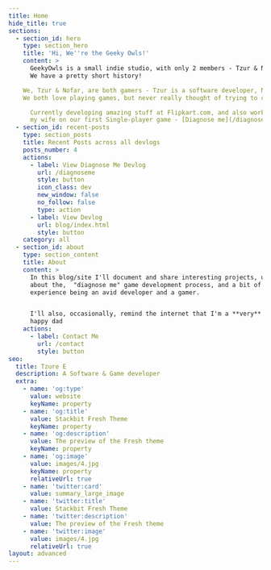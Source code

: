 ```yaml
---
title: Home
hide_title: true
sections:
  - section_id: hero
    type: section_hero
    title: 'Hi, We''re the Geeky Owls!'
    content: >
      GeekyOwls is a small indie studio, with only 2 members - Tzur & Nofar, a happy and geeky couple.
      We have a pretty short history!

    We, Tzur & Nofar, are both gamers - Tzur is a software developer, Nofar is an Information Security researcher working toward her MSc in Neuroscience.
    We both love playing games, but never really thought of trying to create them (even though, Tzur created a small platformer game in order to propose to Nofar!)

      Currently developing amazing stuff at Flipkart.com, and also working with
      my wife on our first Single-player game - [Diagnose me](/diagnoseme).
  - section_id: recent-posts
    type: section_posts
    title: Recent Posts across all devlogs
    posts_number: 4
    actions:
      - label: View Diagnose Me Devlog
        url: /diagnoseme
        style: button
        icon_class: dev
        new_window: false
        no_follow: false
        type: action
      - label: View Devlog
        url: blog/index.html
        style: button
    category: all
  - section_id: about
    type: section_content
    title: About
    content: >
      In this blog/site I'll document and share interesting projects, updates
      about the,  "diagnose me" game development process, and a bit of my
      experience being an avid developer and a gamer.


      I'll also, occasionally, remind the internet that I'm a **very** new & a
      happy dad
    actions:
      - label: Contact Me
        url: /contact
        style: button
seo:
  title: Tzure E
  description: A Software & Game developer
  extra:
    - name: 'og:type'
      value: website
      keyName: property
    - name: 'og:title'
      value: Stackbit Fresh Theme
      keyName: property
    - name: 'og:description'
      value: The preview of the Fresh theme
      keyName: property
    - name: 'og:image'
      value: images/4.jpg
      keyName: property
      relativeUrl: true
    - name: 'twitter:card'
      value: summary_large_image
    - name: 'twitter:title'
      value: Stackbit Fresh Theme
    - name: 'twitter:description'
      value: The preview of the Fresh theme
    - name: 'twitter:image'
      value: images/4.jpg
      relativeUrl: true
layout: advanced
---
```

